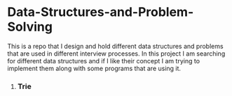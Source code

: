 # Data-Structures-and-Problem-Solving
This is a repo that I design and hold different data structures and problems that are used in different interview processes.
In this project I am searching for different data structures and if I like their concept I am trying to implement them along with some programs that are using it.



<ol>
  <li>
    <h3>
      Trie
    <h3/>
  </li>
</ol>
